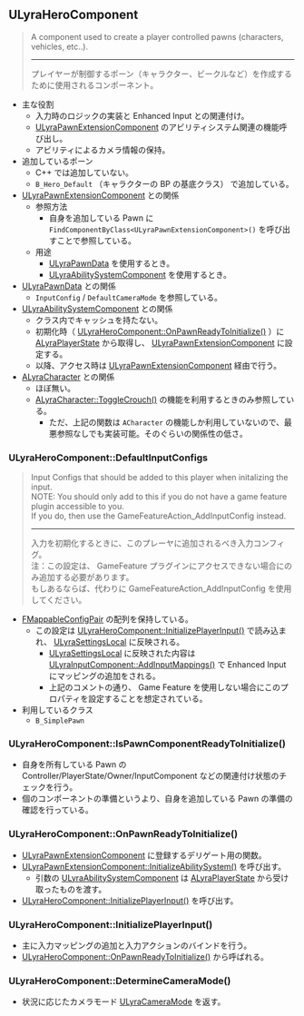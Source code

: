 ## ULyraHeroComponent

> A component used to create a player controlled pawns (characters, vehicles, etc..).  
> 
> ----
> プレイヤーが制御するポーン（キャラクター、ビークルなど）を作成するために使用されるコンポーネント。  

* 主な役割
	* 入力時のロジックの実装と Enhanced Input との関連付け。
	* [ULyraPawnExtensionComponent] のアビリティシステム関連の機能呼び出し。
	* アビリティによるカメラ情報の保持。
* 追加しているポーン
	* C++ では追加していない。
	* `B_Hero_Default` （キャラクターの BP の基底クラス） で追加している。
* [ULyraPawnExtensionComponent] との関係
	* 参照方法
		* 自身を追加している Pawn に `FindComponentByClass<ULyraPawnExtensionComponent>()` を呼び出すことで参照している。
	* 用途
		* [ULyraPawnData] を使用するとき。
		* [ULyraAbilitySystemComponent] を使用するとき。
* [ULyraPawnData] との関係
	* `InputConfig` / `DefaultCameraMode` を参照している。
* [ULyraAbilitySystemComponent] との関係
	* クラス内でキャッシュを持たない。
	* 初期化時（ [ULyraHeroComponent::OnPawnReadyToInitialize()] ）に [ALyraPlayerState] から取得し、 [ULyraPawnExtensionComponent] に設定する。
	* 以降、アクセス時は [ULyraPawnExtensionComponent] 経由で行う。
* [ALyraCharacter] との関係
	* ほぼ無い。
	* [ALyraCharacter::ToggleCrouch()] の機能を利用するときのみ参照している。
		* ただ、上記の関数は `ACharacter` の機能しか利用していないので、最悪参照なしでも実装可能。そのぐらいの関係性の低さ。

### ULyraHeroComponent::DefaultInputConfigs

> Input Configs that should be added to this player when initalizing the input.  
> NOTE: You should only add to this if you do not have a game feature plugin accessible to you.  
> If you do, then use the GameFeatureAction_AddInputConfig instead.  
> 
> ----
> 入力を初期化するときに、このプレーヤに追加されるべき入力コンフィグ。  
> 注：この設定は、 GameFeature プラグインにアクセスできない場合にのみ追加する必要があります。  
> もしあるならば、代わりに GameFeatureAction_AddInputConfig を使用してください。  

* [FMappableConfigPair] の配列を保持している。
	* この設定は [ULyraHeroComponent::InitializePlayerInput()] で読み込まれ、 [ULyraSettingsLocal] に反映される。
		* [ULyraSettingsLocal] に反映された内容は [ULyraInputComponent::AddInputMappings()] で Enhanced Input にマッピングの追加をされる。
		* 上記のコメントの通り、 Game Feature を使用しない場合にこのプロパティを設定することを想定されている。
* 利用しているクラス
	* `B_SimplePawn`

### ULyraHeroComponent::IsPawnComponentReadyToInitialize()

* 自身を所有している Pawn の Controller/PlayerState/Owner/InputComponent などの関連付け状態のチェックを行う。
* 個のコンポーネントの準備というより、自身を追加している Pawn の準備の確認を行っている。

### ULyraHeroComponent::OnPawnReadyToInitialize()

* [ULyraPawnExtensionComponent] に登録するデリゲート用の関数。
* [ULyraPawnExtensionComponent::InitializeAbilitySystem()] を呼び出す。
	* 引数の [ULyraAbilitySystemComponent] は [ALyraPlayerState] から受け取ったものを渡す。
* [ULyraHeroComponent::InitializePlayerInput()] を呼び出す。

### ULyraHeroComponent::InitializePlayerInput()

* 主に入力マッピングの追加と入力アクションのバインドを行う。
* [ULyraHeroComponent::OnPawnReadyToInitialize()] から呼ばれる。


### ULyraHeroComponent::DetermineCameraMode()

* 状況に応じたカメラモード [ULyraCameraMode] を返す。




<!--- ページ内のリンク --->

<!--- 自前の画像へのリンク --->

<!--- generated --->
[ULyraCameraMode]: ../../Lyra/Etc/ULyraCameraMode.md#ulyracameramode
[ULyraSettingsLocal]: ../../Lyra/Etc/ULyraSettingsLocal.md#ulyrasettingslocal
[FMappableConfigPair]: ../../Lyra/GameFeature/FMappableConfigPair.md#fmappableconfigpair
[ULyraAbilitySystemComponent]: ../../Lyra/GameplayAbility/ULyraAbilitySystemComponent.md#ulyraabilitysystemcomponent
[ULyraHeroComponent::OnPawnReadyToInitialize()]: ../../Lyra/GameplayAbility/ULyraHeroComponent.md#ulyraherocomponentonpawnreadytoinitialize
[ULyraHeroComponent::InitializePlayerInput()]: ../../Lyra/GameplayAbility/ULyraHeroComponent.md#ulyraherocomponentinitializeplayerinput
[ULyraPawnExtensionComponent]: ../../Lyra/GameplayAbility/ULyraPawnExtensionComponent.md#ulyrapawnextensioncomponent
[ULyraPawnExtensionComponent::InitializeAbilitySystem()]: ../../Lyra/GameplayAbility/ULyraPawnExtensionComponent.md#ulyrapawnextensioncomponentinitializeabilitysystem
[ALyraCharacter]: ../../Lyra/GameplayFramework/ALyraCharacter.md#alyracharacter
[ALyraCharacter::ToggleCrouch()]: ../../Lyra/GameplayFramework/ALyraCharacter.md#alyracharactertogglecrouch
[ALyraPlayerState]: ../../Lyra/GameplayFramework/ALyraPlayerState.md#alyraplayerstate
[ULyraInputComponent::AddInputMappings()]: ../../Lyra/Input/ULyraInputComponent.md#ulyrainputcomponentaddinputmappings
[ULyraPawnData]: ../../Lyra/PawnSetting/ULyraPawnData.md#ulyrapawndata
